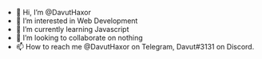 - 👋 Hi, I’m @DavutHaxor
- 👀 I’m interested in Web Development
- 🌱 I’m currently learning Javascript
- 💞️ I’m looking to collaborate on nothing
- 📫 How to reach me @DavutHaxor on Telegram, 
Davut#3131 on Discord. 
